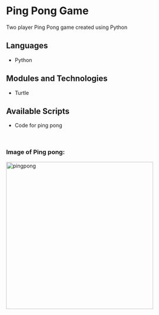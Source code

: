 # Ping Pong Game
Two player Ping Pong game created using Python

## Languages
- Python

## Modules and Technologies
- Turtle

## Available Scripts
- Code for ping pong

<br>

### Image of Ping pong:

<img width="399" alt="pingpong" src="https://user-images.githubusercontent.com/73482293/97228549-fcfbe300-17ce-11eb-91da-c0d66dbc9048.PNG">
